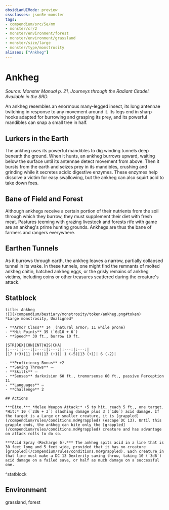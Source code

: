 ```yaml
---
obsidianUIMode: preview
cssclasses: json5e-monster
tags:
- compendium/src/5e/mm
- monster/cr/2
- monster/environment/forest
- monster/environment/grassland
- monster/size/large
- monster/type/monstrosity
aliases: ["Ankheg"]
---
```

# Ankheg
*Source: Monster Manual p. 21, Journeys through the Radiant Citadel. Available in the SRD.*  

An ankheg resembles an enormous many-legged insect, its long antennae twitching in response to any movement around it. Its legs end in sharp hooks adapted for burrowing and grasping its prey, and its powerful mandibles can snap a small tree in half.

## Lurkers in the Earth

The ankheg uses its powerful mandibles to dig winding tunnels deep beneath the ground. When it hunts, an ankheg burrows upward, waiting below the surface until its antennae detect movement from above. Then it bursts from the earth and seizes prey in its mandibles, crushing and grinding while it secretes acidic digestive enzymes. These enzymes help dissolve a victim for easy swallowing, but the ankheg can also squirt acid to take down foes.

## Bane of Field and Forest

Although ankhegs receive a certain portion of their nutrients from the soil through which they burrow, they must supplement their diet with fresh meat. Pastures teeming with grazing livestock and forests rife with game are an ankheg's prime hunting grounds. Ankhegs are thus the bane of farmers and rangers everywhere.

## Earthen Tunnels

As it burrows through earth, the ankheg leaves a narrow, partially collapsed tunnel in its wake. In these tunnels, one might find the remnants of molted ankheg chitin, hatched ankheg eggs, or the grisly remains of ankheg victims, including coins or other treasures scattered during the creature's attack.

## Statblock

```ad-statblock
title: Ankheg
![](/compendium/bestiary/monstrosity/token/ankheg.png#token)
*Large monstrosity, Unaligned*

- **Armor Class** 14  (natural armor; 11 while prone)
- **Hit Points** 39 (`6d10 + 6`)
- **Speed** 30 ft., burrow 10 ft.

|STR|DEX|CON|INT|WIS|CHA|
|:---:|:---:|:---:|:---:|:---:|:---:|
|17 (+3)|11 (+0)|13 (+1)| 1 (-5)|13 (+1)| 6 (-2)|

- **Proficiency Bonus** +2
- **Saving Throws** ⏤
- **Skills** ⏤
- **Senses** darkvision 60 ft., tremorsense 60 ft., passive Perception 11
- **Languages** —
- **Challenge** 2

## Actions

***Bite.*** *Melee Weapon Attack:* +5 to hit, reach 5 ft., one target. *Hit:* 10 (`2d6 + 3`) slashing damage plus 3 (`1d6`) acid damage. If the target is a Large or smaller creature, it is [grappled](/compendium/rules/conditions.md#grappled) (escape DC 13). Until this grapple ends, the ankheg can bite only the [grappled](/compendium/rules/conditions.md#grappled) creature and has advantage on attack rolls to do so.

***Acid Spray (Recharge 6).*** The ankheg spits acid in a line that is 30 feet long and 5 feet wide, provided that it has no creature [grappled](/compendium/rules/conditions.md#grappled). Each creature in that line must make a DC 13 Dexterity saving throw, taking 10 (`3d6`) acid damage on a failed save, or half as much damage on a successful one.
```
^statblock

## Environment

grassland, forest